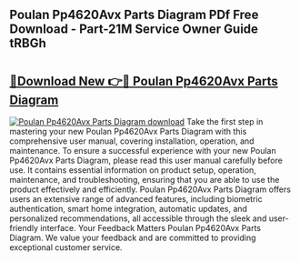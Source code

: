 ## Poulan Pp4620Avx Parts Diagram PDf Free Download - Part-21M Service Owner Guide tRBGh

# <h2><a href="http://dfun5g.blite.top/?on=Poulan+Pp4620Avx+Parts+Diagram">🔗Download New 👉🔴 Poulan Pp4620Avx Parts Diagram</a></h2>

[![Poulan Pp4620Avx Parts Diagram download](https://i.imgur.com/lujVjoI.png)](http://dfun5g.blite.top/?on=Poulan+Pp4620Avx+Parts+Diagram)
Take the first step in mastering your new Poulan Pp4620Avx Parts Diagram with this comprehensive user manual, covering installation, operation, and maintenance. To ensure a successful experience with your new Poulan Pp4620Avx Parts Diagram, please read this user manual carefully before use. It contains essential information on product setup, operation, maintenance, and troubleshooting, ensuring that you are able to use the product effectively and efficiently. Poulan Pp4620Avx Parts Diagram offers users an extensive range of advanced features, including biometric authentication, smart home integration, automatic updates, and personalized recommendations, all accessible through the sleek and user-friendly interface. Your Feedback Matters Poulan Pp4620Avx Parts Diagram. We value your feedback and are committed to providing exceptional customer service.
